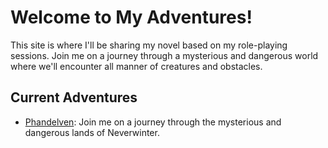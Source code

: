 # Welcome to My Adventures!

This site is where I'll be sharing my novel based on my role-playing sessions. Join me on a journey through a mysterious and dangerous world where we'll encounter all manner of creatures and obstacles.

## Current Adventures

- [Phandelven](phandelven/00.md): Join me on a journey through the mysterious and dangerous lands of Neverwinter.
